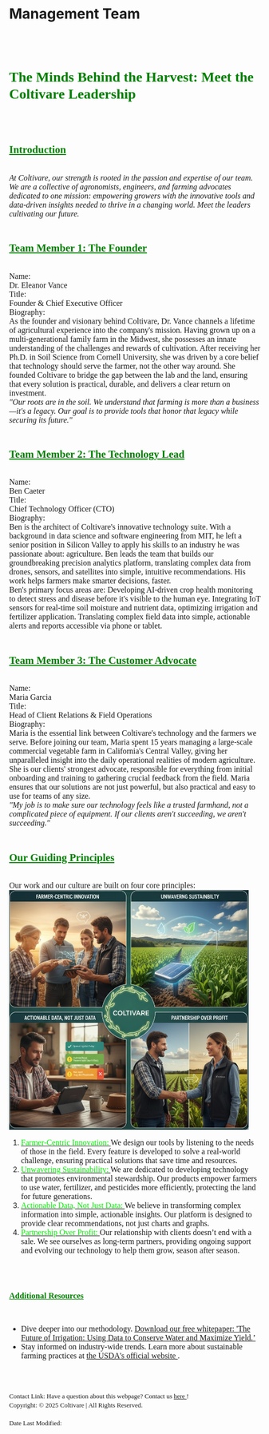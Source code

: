 <html>

<head>
<h1> <b> Management Team</b> </h1>
</head>
<br>
<br>

<body>

<h1> <font color = "green" face ="Arial Black"> <b> The Minds Behind the Harvest: Meet the Coltivare Leadership  </b> </font> </h1>
<br>
<br>
<h2> <font color = "green" face ="Arial Black"> <b> <u>Introduction </u> </b> </font> </h2>
<br>
<font size = "3" face ="Calibri"> <i> At Coltivare, our strength is rooted in the passion and expertise of our team. We are a collective of agronomists, engineers, and farming advocates dedicated to one mission: empowering growers with the innovative tools and data-driven insights needed to thrive in a changing world. Meet the leaders cultivating our future. </i></font>
<br>
<br>

<h2> <font color = "green" face ="Arial Black"> <b> <u>Team Member 1: The Founder </u> </b> </font> </h2>
<br>
<font size = "3" face ="Calibri"> Name: <br> Dr. Eleanor Vance </font>
<br>
<font size = "3" face ="Calibri"> Title: <br> Founder & Chief Executive Officer </font>
<br>
<font size = "3" face ="Calibri">  Biography: </font>
<br>
<font size = "3" face ="Calibri"> As the founder and visionary behind Coltivare, Dr. Vance channels a lifetime of agricultural experience into the company's mission. Having grown up on a multi-generational family farm in the Midwest, she possesses an innate understanding of the challenges and rewards of cultivation. After receiving her Ph.D. in Soil Science from Cornell University, she was driven by a core belief that technology should serve the farmer, not the other way around. She founded Coltivare to bridge the gap between the lab and the land, ensuring that every solution is practical, durable, and delivers a clear return on investment. </font>
<br>
<font size = "3" face ="Calibri"> <i> "Our roots are in the soil. We understand that farming is more than a business—it's a legacy. Our goal is to provide tools that honor that legacy while securing its future." </i> </font>
<br>
<br>

<h2> <font color = "green" face ="Arial Black"> <b> <u>Team Member 2: The Technology Lead </u> </b></font>  </h2>
<br>
<font size = "3" face ="Calibri">Name: <br> Ben Caeter </font>
<br>
<font size = "3" face ="Calibri"> Title: <br> Chief Technology Officer (CTO) </font>
<br>
<font size = "3" face ="Calibri">  Biography: </font>
<br>
<font size = "3" face ="Calibri"> Ben is the architect of Coltivare's innovative technology suite. With a background in data science and software engineering from MIT, he left a senior position in Silicon Valley to apply his skills to an industry he was passionate about: agriculture. Ben leads the team that builds our groundbreaking precision analytics platform, translating complex data from drones, sensors, and satellites into simple, intuitive recommendations. His work helps farmers make smarter decisions, faster. </font>
<br>
<font size = "3" face ="Calibri"> Ben's primary focus areas are: </font>
<font size = "3" face ="Calibri"> Developing AI-driven crop health monitoring to detect stress and disease before it's visible to the human eye. Integrating IoT sensors for real-time soil moisture and nutrient data, optimizing irrigation and fertilizer application. Translating complex field data into simple, actionable alerts and reports accessible via phone or tablet. </font>
<br>
<br>

<h2> <font color = "green" face ="Arial Black"> <b> <u>Team Member 3: The Customer Advocate </u> </b> </font> </h2>
<br>
<font size = "3" face ="Calibri">Name: <br> Maria Garcia </font>
<br>
<font size = "3" face ="Calibri"> Title: <br> Head of Client Relations & Field Operations </font>
<br>
<font size = "3" face ="Calibri">  Biography: </font>
<br>
<font size = "3" face ="Calibri"> Maria is the essential link between Coltivare's technology and the farmers we serve. Before joining our team, Maria spent 15 years managing a large-scale commercial vegetable farm in California's Central Valley, giving her unparalleled insight into the daily operational realities of modern agriculture. She is our clients' strongest advocate, responsible for everything from initial onboarding and training to gathering crucial feedback from the field. Maria ensures that our solutions are not just powerful, but also practical and easy to use for teams of any size. </font>
<br>
<font size = "3" face ="Calibri"> <i> "My job is to make sure our technology feels like a trusted farmhand, not a complicated piece of equipment. If our clients aren't succeeding, we aren't succeeding." </i> </font>
<br>
<br>

<h2> <font color = "green" face ="Arial Black"> <b> <u>Our Guiding Principles </u> </b> </font> </h2>
<br>
<font size = "3" face ="Calibri">Our work and our culture are built on four core principles: </font>
<br>
<img src ="image/1.jpg" width =480 height = 480>
<br>
<ol>
  <li> <font size = "3" face ="Calibri"> <u> <font color = “red”> Farmer-Centric Innovation: </font> </u> We design our tools by listening to the needs of those in the field. Every feature is developed to solve a real-world challenge, ensuring practical solutions that save time and resources. </font> </li> 
  
  <li> <font size = "3" face ="Calibri"><u> <font color = “red”> Unwavering Sustainability: </font> </u> We are dedicated to developing technology that promotes environmental stewardship. Our products empower farmers to use water, fertilizer, and pesticides more efficiently, protecting the land for future generations. </font> </li> 
  
  <li> <font size = "3" face ="Calibri"> <u> <font color = “red”> Actionable Data, Not Just Data: </font> </u> We believe in transforming complex information into simple, actionable insights. Our platform is designed to provide clear recommendations, not just charts and graphs. </font> </li> 
  <li> <font size = "3" face ="Calibri"> <u> <font color = “red”> Partnership Over Profit: </font> </u> Our relationship with clients doesn’t end with a sale. We see ourselves as long-term partners, providing ongoing support and evolving our technology to help them grow, season after season. </font> </li>
</ol>
<br>
<br>

<h3> <font color = "green" face ="Arial Black"> <b> <u>Additional Resources </u> </b> </font> </h3>
<br>
<ul>
  <li> <font size = "3" face ="Calibri"> Dive deeper into our methodology. <a href ="file/coltivare_catalog_2025.pdf" target = "_blank"> Download our free whitepaper: 'The Future of Irrigation: Using Data to Conserve Water and Maximize Yield.’ </a> </font> </li>

  <li> <font size = "3" face ="Calibri"> Stay informed on industry-wide trends. Learn more about sustainable farming practices at <a href ="https://www.usda.gov/topics/sustainability" target = "_blank"> the USDA's official website </a>. </font> </li>
</ul>
<br>
<br>

<font size = "2" face ="Calibri">Contact Link: Have a question about this webpage? Contact us <a href = "mailto: liu4186@purdue.edu" target = "_blank"> here </a> !
<br>
Copyright: © 2025 Coltivare | All Rights Reserved.
<br>
<br>
Date Last Modified: <script> document.write(document.lastModified);</script> </font>
</body>
</html>

